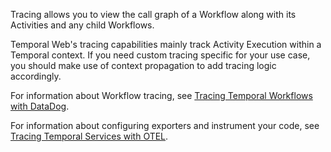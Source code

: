 Tracing allows you to view the call graph of a Workflow along with its Activities and any child Workflows.

Temporal Web's tracing capabilities mainly track Activity Execution within a Temporal context. If you need custom tracing specific for your use case, you should make use of context propagation to add tracing logic accordingly.

For information about Workflow tracing, see [Tracing Temporal Workflows with DataDog](https://spiralscout.com/blog/tracing-temporal-workflow-with-datadog).

For information about configuring exporters and instrument your code, see [Tracing Temporal Services with OTEL](https://github.com/temporalio/temporal/blob/master/develop/docs/tracing.md).
